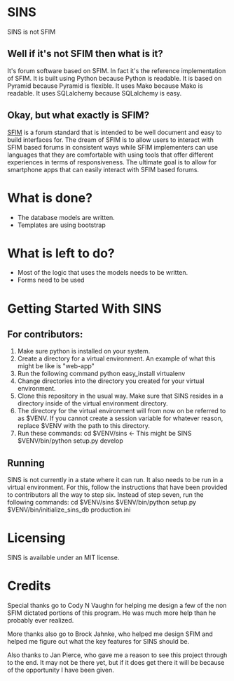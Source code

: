 # SINS
SINS is not SFIM

## Well if it's not SFIM then what is it?
It's forum software based on SFIM. In fact it's the reference implementation of
SFIM. It is built using Python because Python is readable. It is based on
Pyramid because Pyramid is flexible. It uses Mako because Mako is readable. It
uses SQLalchemy because SQLalchemy is easy.

## Okay, but what exactly is SFIM?
[SFIM](https://github.com/riggtravis/SFIM) is a forum standard that is intended
to be well document and easy to build interfaces for. The dream of SFIM is to
allow users to interact with SFIM based forums in consistent ways while SFIM
implementers can use languages that they are comfortable with using tools that
offer different experiences in terms of responsiveness. The ultimate goal is to
allow for smartphone apps that can easily interact with SFIM based forums.

# What is done?
* The database models are written.
* Templates are using bootstrap

# What is left to do?
* Most of the logic that uses the models needs to be written.
* Forms need to be used

# Getting Started With SINS
## For contributors:
1. Make sure python is installed on your system.
2. Create a directory for a virtual environment. An example of what this might be like is "web-app"
3. Run the following command
    python easy_install virtualenv
4. Change directories into the directory you created for your virtual environment.
5. Clone this repository in the usual way. Make sure that SINS resides in a directory inside of the virtual environment directory.
6. The directory for the virtual environment will from now on be referred to as $VENV. If you cannot create a session variable for whatever reason, replace $VENV with the path to this directory.
7. Run these commands:
      cd $VENV/sins                                 <- This might be SINS
      $VENV/bin/python setup.py develop

## Running
SINS is not currently in a state where it can run. It also needs to be run in a virtual environment. For this, follow
the instructions that have been provided to contributors all the way to step six. Instead of step seven, run the
following commands:
      cd $VENV/sins
      $VENV/bin/python setup.py
      $VENV/bin/initialize_sins_db production.ini

# Licensing
SINS is available under an MIT license.

# Credits
Special thanks go to Cody N Vaughn for helping me design a few of the non SFIM
dictated portions of this program. He was much more help than he probably
ever realized.

More thanks also go to Brock Jahnke, who helped me design SFIM and helped me
figure out what the key features for SINS should be.

Also thanks to Jan Pierce, who gave me a reason to see this project through to
the end. It may not be there yet, but if it does get there it will be because of
the opportunity I have been given.
